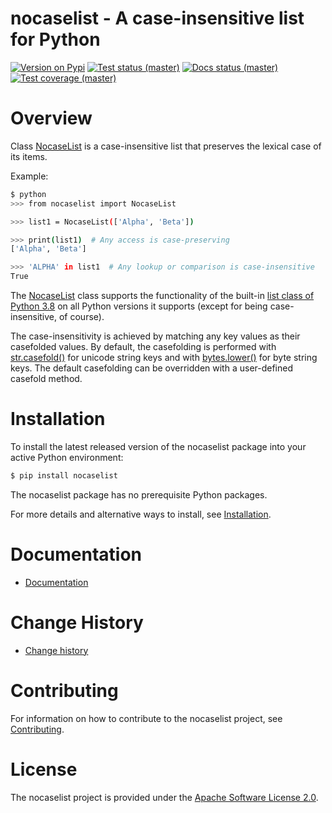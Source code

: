 # nocaselist - A case-insensitive list for Python

[![Version on Pypi](https://img.shields.io/pypi/v/nocaselist.svg)](https://pypi.python.org/pypi/nocaselist/)
[![Test status (master)](https://github.com/pywbem/nocaselist/actions/workflows/test.yml/badge.svg?branch=master)](https://github.com/pywbem/nocaselist/actions/workflows/test.yml?query=branch%3Amaster)
[![Docs status (master)](https://readthedocs.org/projects/nocaselist/badge/?version=latest)](https://readthedocs.org/projects/nocaselist/builds/)
[![Test coverage (master)](https://coveralls.io/repos/github/pywbem/nocaselist/badge.svg?branch=master)](https://coveralls.io/github/pywbem/nocaselist?branch=master)

# Overview

Class
[NocaseList](https://nocaselist.readthedocs.io/en/stable/reference.html#nocaselist.NocaseList)
is a case-insensitive list that preserves the lexical case of its items.

Example:

``` bash
$ python
>>> from nocaselist import NocaseList

>>> list1 = NocaseList(['Alpha', 'Beta'])

>>> print(list1)  # Any access is case-preserving
['Alpha', 'Beta']

>>> 'ALPHA' in list1  # Any lookup or comparison is case-insensitive
True
```

The
[NocaseList](https://nocaselist.readthedocs.io/en/stable/reference.html#nocaselist.NocaseList)
class supports the functionality of the built-in
[list class of Python 3.8](https://docs.python.org/3.8/library/stdtypes.html#list)
on all Python versions it supports (except for being case-insensitive, of
course).

The case-insensitivity is achieved by matching any key values as their
casefolded values. By default, the casefolding is performed with
[str.casefold()](https://docs.python.org/3/library/stdtypes.html#str.casefold)
for unicode string keys and with
[bytes.lower()](https://docs.python.org/3/library/stdtypes.html#bytes.lower)
for byte string keys. The default casefolding can be overridden with a
user-defined casefold method.

# Installation

To install the latest released version of the nocaselist package into
your active Python environment:

``` bash
$ pip install nocaselist
```

The nocaselist package has no prerequisite Python packages.

For more details and alternative ways to install, see
[Installation](https://nocaselist.readthedocs.io/en/stable/intro.html#installation).

# Documentation

- [Documentation](https://nocaselist.readthedocs.io/en/stable/)

# Change History

- [Change history](https://nocaselist.readthedocs.io/en/stable/changes.html)

# Contributing

For information on how to contribute to the nocaselist project, see
[Contributing](https://nocaselist.readthedocs.io/en/stable/development.html#contributing).

# License

The nocaselist project is provided under the [Apache Software License
2.0](https://raw.githubusercontent.com/pywbem/nocaselist/master/LICENSE).
